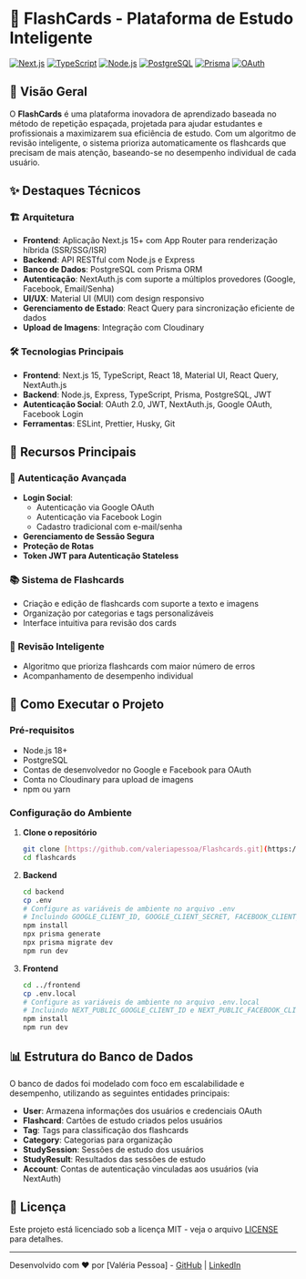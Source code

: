 # 🚀 FlashCards - Plataforma de Estudo Inteligente


[![Next.js](https://img.shields.io/badge/Next.js-000000?style=for-the-badge&logo=nextdotjs&logoColor=white)](https://nextjs.org/)
[![TypeScript](https://img.shields.io/badge/TypeScript-007ACC?style=for-the-badge&logo=typescript&logoColor=white)](https://www.typescriptlang.org/)
[![Node.js](https://img.shields.io/badge/Node.js-339933?style=for-the-badge&logo=nodedotjs&logoColor=white)](https://nodejs.org/)
[![PostgreSQL](https://img.shields.io/badge/PostgreSQL-316192?style=for-the-badge&logo=postgresql&logoColor=white)](https://www.postgresql.org/)
[![Prisma](https://img.shields.io/badge/Prisma-3982CE?style=for-the-badge&logo=Prisma&logoColor=white)](https://www.prisma.io/)
[![OAuth](https://img.shields.io/badge/OAuth-4285F4?style=for-the-badge&logo=google&logoColor=white)](https://oauth.net/)

## 📌 Visão Geral

O **FlashCards** é uma plataforma inovadora de aprendizado baseada no método de repetição espaçada, projetada para ajudar estudantes e profissionais a maximizarem sua eficiência de estudo. Com um algoritmo de revisão inteligente, o sistema prioriza automaticamente os flashcards que precisam de mais atenção, baseando-se no desempenho individual de cada usuário.

## ✨ Destaques Técnicos

### 🏗️ Arquitetura
- **Frontend**: Aplicação Next.js 15+ com App Router para renderização híbrida (SSR/SSG/ISR)
- **Backend**: API RESTful com Node.js e Express
- **Banco de Dados**: PostgreSQL com Prisma ORM
- **Autenticação**: NextAuth.js com suporte a múltiplos provedores (Google, Facebook, Email/Senha)
- **UI/UX**: Material UI (MUI) com design responsivo
- **Gerenciamento de Estado**: React Query para sincronização eficiente de dados
- **Upload de Imagens**: Integração com Cloudinary

### 🛠️ Tecnologias Principais
- **Frontend**: Next.js 15, TypeScript, React 18, Material UI, React Query, NextAuth.js
- **Backend**: Node.js, Express, TypeScript, Prisma, PostgreSQL, JWT
- **Autenticação Social**: OAuth 2.0, JWT, NextAuth.js, Google OAuth, Facebook Login
- **Ferramentas**: ESLint, Prettier, Husky, Git

## 🎯 Recursos Principais

### 🔐 Autenticação Avançada
- **Login Social**:
  - Autenticação via Google OAuth
  - Autenticação via Facebook Login
  - Cadastro tradicional com e-mail/senha
- **Gerenciamento de Sessão Segura**
- **Proteção de Rotas**
- **Token JWT para Autenticação Stateless**

### 📚 Sistema de Flashcards
- Criação e edição de flashcards com suporte a texto e imagens
- Organização por categorias e tags personalizáveis
- Interface intuitiva para revisão dos cards

### 🧠 Revisão Inteligente
- Algoritmo que prioriza flashcards com maior número de erros
- Acompanhamento de desempenho individual

## 🚀 Como Executar o Projeto

### Pré-requisitos
- Node.js 18+
- PostgreSQL
- Contas de desenvolvedor no Google e Facebook para OAuth
- Conta no Cloudinary para upload de imagens
- npm ou yarn

### Configuração do Ambiente

1. **Clone o repositório**
   ```bash
   git clone [https://github.com/valeriapessoa/Flashcards.git](https://github.com/valeriapessoa/Flashcards.git)
   cd flashcards
   ```

2. **Backend**
   ```bash
   cd backend
   cp .env
   # Configure as variáveis de ambiente no arquivo .env
   # Incluindo GOOGLE_CLIENT_ID, GOOGLE_CLIENT_SECRET, FACEBOOK_CLIENT_ID, FACEBOOK_CLIENT_SECRET
   npm install
   npx prisma generate
   npx prisma migrate dev
   npm run dev
   ```

3. **Frontend**
   ```bash
   cd ../frontend
   cp .env.local
   # Configure as variáveis de ambiente no arquivo .env.local
   # Incluindo NEXT_PUBLIC_GOOGLE_CLIENT_ID e NEXT_PUBLIC_FACEBOOK_CLIENT_ID
   npm install
   npm run dev
   ```

## 📊 Estrutura do Banco de Dados

O banco de dados foi modelado com foco em escalabilidade e desempenho, utilizando as seguintes entidades principais:

- **User**: Armazena informações dos usuários e credenciais OAuth
- **Flashcard**: Cartões de estudo criados pelos usuários
- **Tag**: Tags para classificação dos flashcards
- **Category**: Categorias para organização
- **StudySession**: Sessões de estudo dos usuários
- **StudyResult**: Resultados das sessões de estudo
- **Account**: Contas de autenticação vinculadas aos usuários (via NextAuth)


## 📄 Licença

Este projeto está licenciado sob a licença MIT - veja o arquivo [LICENSE](LICENSE) para detalhes.

---

Desenvolvido com ❤️ por [Valéria Pessoa] - [GitHub](https://github.com/valeriapessoa) | [LinkedIn](https://www.linkedin.com/in/valeriapessoa-vall/)
